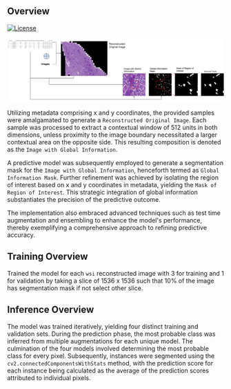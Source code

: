 ## Overview

[![License](https://img.shields.io/badge/license-MIT-blue.svg)](LICENSE)

![alt text](/images/overview_of_submission.jpg)
 
Utilizing metadata comprising x and y coordinates, the provided samples were amalgamated to generate a `Reconstructed Original Image`. Each sample was processed to extract a contextual window of 512 units in both dimensions, unless proximity to the image boundary necessitated a larger contextual area on the opposite side. This resulting composition is denoted as the `Image with Global Information`.

A predictive model was subsequently employed to generate a segmentation mask for the `Image with Global Information`, henceforth termed as `Global Information Mask`. Further refinement was achieved by isolating the region of interest based on x and y coordinates in metadata, yielding the `Mask of Region of Interest`. This strategic integration of global information substantiates the precision of the predictive outcome.

The implementation also embraced advanced techniques such as test time augmentation and ensembling to enhance the model's performance, thereby exemplifying a comprehensive approach to refining predictive accuracy.

## Training Overview

Trained the model for each `wsi` reconstructed image with 3 for training and 1 for validation by taking a slice of 1536 x 1536 such that 10% of the image has segmentation mask if not select other slice. 

## Inference Overview

The model was trained iteratively, yielding four distinct training and validation sets. During the prediction phase, the most probable class was inferred from multiple augmentations for each unique model. The culmination of the four models involved determining the most probable class for every pixel. Subsequently, instances were segmented using the `cv2.connectedComponentsWithStats` method, with the prediction score for each instance being calculated as the average of the prediction scores attributed to individual pixels.
